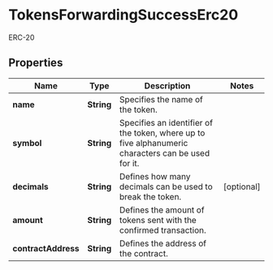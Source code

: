 

# TokensForwardingSuccessErc20

ERC-20

## Properties

| Name | Type | Description | Notes |
|------------ | ------------- | ------------- | -------------|
|**name** | **String** | Specifies the name of the token. |  |
|**symbol** | **String** | Specifies an identifier of the token, where up to five alphanumeric characters can be used for it. |  |
|**decimals** | **String** | Defines how many decimals can be used to break the token. |  [optional] |
|**amount** | **String** | Defines the amount of tokens sent with the confirmed transaction. |  |
|**contractAddress** | **String** | Defines the address of the contract. |  |




